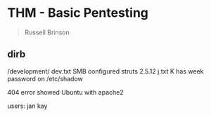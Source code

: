 # THM - Basic Pentesting
> Russell Brinson

## dirb 
/development/
    dev.txt
        SMB configured
        struts 2.5.12
    j.txt
        K has week password on /etc/shadow 

404 error showed Ubuntu with apache2

users:
jan
kay
 

